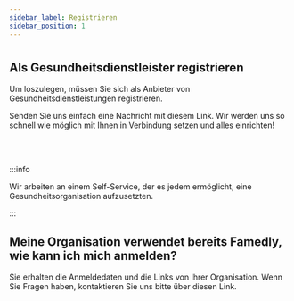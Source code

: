 ```yaml
---
sidebar_label: Registrieren
sidebar_position: 1
---
```


#

<div class="hero hero--primary">
  <div class="container">
    <h2 class="hero__title">Als Gesundheitsdienstleister registrieren</h2>
    <p class="hero__subtitle">Um loszulegen, müssen Sie sich als Anbieter von Gesundheitsdienstleistungen registrieren.</p>
    <p>Senden Sie uns einfach eine Nachricht mit diesem Link. Wir werden uns so schnell wie möglich mit Ihnen in Verbindung setzen und alles einrichten!</p>
  </div>
</div>
<br></br>

:::info

Wir arbeiten an einem Self-Service, der es jedem ermöglicht, eine Gesundheitsorganisation aufzusetzten.

:::

## Meine Organisation verwendet bereits Famedly, wie kann ich mich anmelden?

Sie erhalten die Anmeldedaten und die Links von Ihrer Organisation. Wenn Sie Fragen haben, kontaktieren Sie uns bitte über diesen Link.
